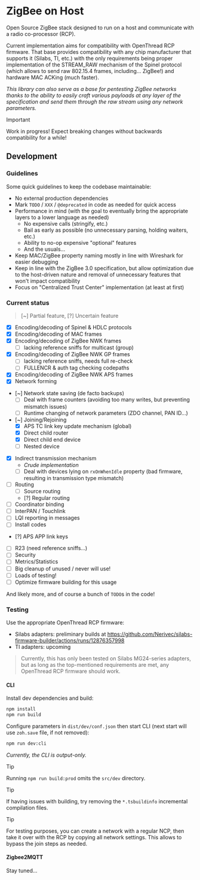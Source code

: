 # ZigBee on Host

Open Source ZigBee stack designed to run on a host and communicate with a radio co-processor (RCP).

Current implementation aims for compatibility with OpenThread RCP firmware. That base provides compatibility with any chip manufacturer that supports it (Silabs, TI, etc.) with the only requirements being proper implementation of the STREAM_RAW mechanism of the Spinel protocol (which allows to send raw 802.15.4 frames, including... ZigBee!) and hardware MAC ACKing (much faster).

_This library can also serve as a base for pentesting ZigBee networks thanks to the ability to easily craft various payloads at any layer of the specification and send them through the raw stream using any network parameters._

> [!IMPORTANT]
> Work in progress! Expect breaking changes without backwards compatibility for a while!

## Development

### Guidelines

Some quick guidelines to keep the codebase maintainable:

- No external production dependencies
- Mark `TODO` / `XXX` / `@deprecated` in code as needed for quick access
- Performance in mind (with the goal to eventually bring the appropriate layers to a lower language as needed)
  - No expensive calls (stringify, etc.)
  - Bail as early as possible (no unnecessary parsing, holding waiters, etc.)
  - Ability to no-op expensive "optional" features
  - And the usuals...
- Keep MAC/ZigBee property naming mostly in line with Wireshark for easier debugging
- Keep in line with the ZigBee 3.0 specification, but allow optimization due to the host-driven nature and removal of unnecessary features that won't impact compatibility
- Focus on "Centralized Trust Center" implementation (at least at first)

### Current status

> [~] Partial feature, [?] Uncertain feature

- [x] Encoding/decoding of Spinel & HDLC protocols
- [x] Encoding/decoding of MAC frames
- [x] Encoding/decoding of ZigBee NWK frames
  - [ ] lacking reference sniffs for multicast (group)
- [x] Encoding/decoding of ZigBee NWK GP frames
  - [ ] lacking reference sniffs, needs full re-check
  - [ ] FULLENCR & auth tag checking codepaths
- [x] Encoding/decoding of ZigBee NWK APS frames
- [x] Network forming
- [~] Network state saving (de facto backups)
  - [ ] Deal with frame counters (avoiding too many writes, but preventing mismatch issues)
  - [ ] Runtime changing of network parameters (ZDO channel, PAN ID...)
- [~] Joining/Rejoining
  - [x] APS TC link key update mechanism (global)
  - [x] Direct child router
  - [x] Direct child end device
  - [ ] Nested device
- [x] Indirect transmission mechanism
  - _Crude implementation_
  - [ ] Deal with devices lying on `rxOnWhenIdle` property (bad firmware, resulting in transmission type mismatch)
- [ ] Routing
  - [ ] Source routing
  - [?] Regular routing
- [ ] Coordinator binding
- [ ] InterPAN / Touchlink
- [ ] LQI reporting in messages
- [ ] Install codes
- [?] APS APP link keys
- [ ] R23 (need reference sniffs...)
- [ ] Security
- [ ] Metrics/Statistics
- [ ] Big cleanup of unused / never will use!
- [ ] Loads of testing!
- [ ] Optimize firmware building for this usage

And likely more, and of course a bunch of `TODO`s in the code!

### Testing

Use the appropriate OpenThread RCP firmware:
- Silabs adapters: preliminary builds at https://github.com/Nerivec/silabs-firmware-builder/actions/runs/12876357998
- TI adapters: upcoming

> Currently, this has only been tested on Silabs MG24-series adapters, but as long as the top-mentioned requirements are met, any OpenThread RCP firmware should work.

#### CLI

Install dev dependencies and build:

```bash
npm install
npm run build
```

Configure parameters in `dist/dev/conf.json` then start CLI (next start will use `zoh.save` file, if not removed):

```bash
npm run dev:cli
```

_Currently, the CLI is output-only._

> [!TIP]
> Running `npm run build:prod` omits the `src/dev` directory.

> [!TIP]
> If having issues with building, try removing the `*.tsbuildinfo` incremental compilation files.

> [!TIP]
> For testing purposes, you can create a network with a regular NCP, then take it over with the RCP by copying all network settings. This allows to bypass the join steps as needed.

#### Zigbee2MQTT

Stay tuned...

